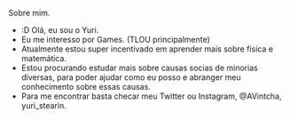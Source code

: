 Sobre mim.
- :D Olá, eu sou o Yuri.
-  Eu me interesso por Games. (TLOU principalmente)
-  Atualmente estou super incentivado em aprender mais sobre fisica e matemática.
-  Estou procurando estudar mais sobre causas socias de minorias diversas, para poder ajudar como eu posso e abranger meu conhecimento sobre essas causas.
-  Para me encontrar basta checar meu Twitter ou Instagram, @AVintcha, yuri_stearin.

<!---
Yuri0o/Yuri0o is a ✨ special ✨ repository because its `README.md` (this file) appears on your GitHub profile.
You can click the Preview link to take a look at your changes.
--->
